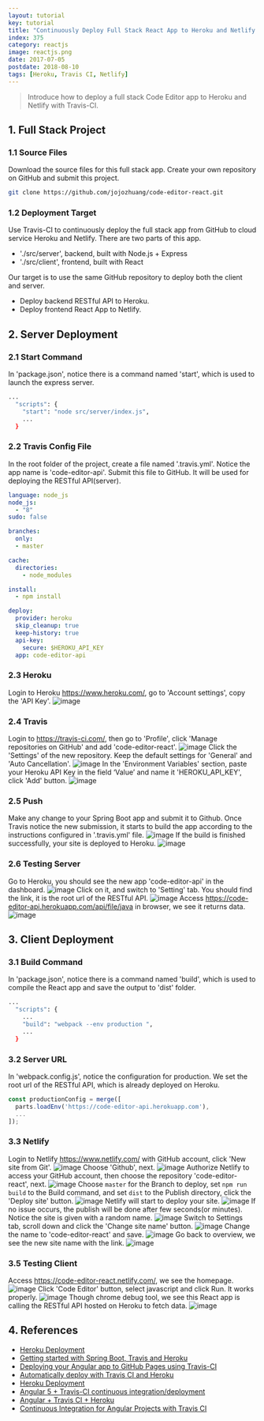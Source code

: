 ```yaml
---
layout: tutorial
key: tutorial
title: "Continuously Deploy Full Stack React App to Heroku and Netlify with Travis-CI"
index: 375
category: reactjs
image: reactjs.png
date: 2017-07-05
postdate: 2018-08-10
tags: [Heroku, Travis CI, Netlify]
---
```


> Introduce how to deploy a full stack Code Editor app to Heroku and Netlify with Travis-CI.

## 1. Full Stack Project
### 1.1 Source Files
Download the source files for this full stack app. Create your own repository on GitHub and submit this project.
```sh
git clone https://github.com/jojozhuang/code-editor-react.git
```
### 1.2 Deployment Target
Use Travis-CI to continuously deploy the full stack app from GitHub to cloud service Heroku and Netlify. There are two parts of this app.
* './src/server', backend, built with Node.js + Express
* './src/client', frontend, built with React

Our target is to use the same GitHub repository to deploy both the client and server.
* Deploy backend RESTful API to Heroku.
* Deploy frontend React App to Netlify.

## 2. Server Deployment
### 2.1 Start Command
In 'package.json', notice there is a command named 'start', which is used to launch the express server.
```sh
...
  "scripts": {
    "start": "node src/server/index.js",
    ...
  }
```
### 2.2 Travis Config File
In the root folder of the project, create a file named '.travis.yml'. Notice the app name is 'code-editor-api'. Submit this file to GitHub. It will be used for deploying the RESTful API(server).
```yml
language: node_js
node_js:
  - "8"
sudo: false

branches:
  only:
  - master

cache:
  directories:
    - node_modules

install:
  - npm install

deploy:
  provider: heroku
  skip_cleanup: true
  keep-history: true
  api-key:
    secure: $HEROKU_API_KEY
  app: code-editor-api
```
### 2.3 Heroku
Login to Heroku https://www.heroku.com/, go to 'Account settings', copy the 'API Key'.
![image](/public/tutorials/375/heroku_apikey.png)  
### 2.4 Travis
Login to https://travis-ci.com/, then go to 'Profile', click 'Manage repositories on GitHub' and add 'code-editor-react'.
![image](/public/tutorials/375/travis_add_repository.png)
Click the 'Settings' of the new repository. Keep the default settings for 'General' and 'Auto Cancellation'.
![image](/public/tutorials/375/travis_settings.png)
In the 'Environment Variables' section, paste your Heroku API Key in the field ‘Value’ and name it 'HEROKU_API_KEY', click 'Add' button.
![image](/public/tutorials/375/travis_environment_variable.png)
### 2.5 Push
Make any change to your Spring Boot app and submit it to Github. Once Travis notice the new submission, it starts to build the app according to the instructions configured in '.travis.yml' file.
![image](/public/tutorials/375/travis_build.png)
If the build is finished successfully, your site is deployed to Heroku.
![image](/public/tutorials/375/travis_deploy.png)  
### 2.6 Testing Server
Go to Heroku, you should see the new app 'code-editor-api' in the dashboard.
![image](/public/tutorials/375/heroku_newapp.png)
Click on it, and switch to 'Setting' tab. You should find the link, it is the root url of the RESTful API.
![image](/public/tutorials/375/heroku_link.png)
Access https://code-editor-api.herokuapp.com/api/file/java in browser, we see it returns data.
![image](/public/tutorials/375/heroku_api.png)

## 3. Client Deployment
### 3.1 Build Command
In 'package.json', notice there is a command named 'build', which is used to compile the React app and save the output to 'dist' folder.
```sh
...
  "scripts": {
    ...
    "build": "webpack --env production ",
    ...
  }
```
### 3.2 Server URL
In 'webpack.config.js', notice the configuration for production. We set the root url of the RESTful API, which is already deployed on Heroku.
```javascript
const productionConfig = merge([
  parts.loadEnv('https://code-editor-api.herokuapp.com'),
  ...
]);
```
### 3.3 Netlify
Login to Netlify https://www.netlify.com/ with GitHub account, click 'New site from Git'.
![image](/public/tutorials/375/netlify_app.png)
Choose 'Github', next.
![image](/public/tutorials/375/netlify_newsite.png)
Authorize Netlify to access your GitHub account, then choose the repository 'code-editor-react', next.
![image](/public/tutorials/375/netlify_repository.png)
Choose `master` for the Branch to deploy, set `npm run build` to the Build command, and set `dist` to the Publish directory, click the 'Deploy site' button.
![image](/public/tutorials/375/netlify_options.png)
Netlify will start to deploy your site.
![image](/public/tutorials/375/netlify_inprogress.png)
If no issue occurs, the publish will be done after few seconds(or minutes). Notice the site is given with a random name.
![image](/public/tutorials/375/netlify_published.png)
Switch to Settings tab, scroll down and click the 'Change site name' button.
![image](/public/tutorials/375/netlify_settings.png)
Change the name to 'code-editor-react' and save.
![image](/public/tutorials/375/netlify_changename.png)
Go back to overview, we see the new site name with the link.
![image](/public/tutorials/375/netlify_overview.png)
### 3.5 Testing Client
Access https://code-editor-react.netlify.com/, we see the homepage.
![image](/public/tutorials/375/test_home.png)
Click 'Code Editor' button, select javascript and click Run. It works properly.
![image](/public/tutorials/375/test_editor.png)
Though chrome debug tool, we see this React app is calling the RESTful API hosted on Heroku to fetch data.
![image](/public/tutorials/375/test_remoteapi.png)

## 4. References
* [Heroku Deployment](https://docs.travis-ci.com/user/deployment/heroku/)
* [Getting started with Spring Boot, Travis and Heroku](https://medium.com/@felippepuhle/getting-started-with-spring-boot-travis-and-heroku-4562a723fd0e)
* [Deploying your Angular app to GitHub Pages using Travis-CI](https://medium.com/angularmedellin/deploying-your-angular-app-to-github-pages-using-travis-ci-baca2e1c30e7)
* [Automatically deploy with Travis CI and Heroku](https://medium.com/@felipeluizsoares/automatically-deploy-with-travis-ci-and-heroku-ddba1361647f)
* [Heroku Deployment](https://docs.travis-ci.com/user/deployment/heroku/)
* [Angular 5 + Travis-CI continuous integration/deployment](https://medium.com/@swanandkeskar/angular-5-travis-ci-continuous-integration-deployment-fe9090f460c5)
* [Angular + Travis CI + Heroku](https://medium.com/@preetham_s/angular-travis-ci-heroku-85038a0bcd73)
* [Continuous Integration for Angular Projects with Travis CI](https://moduscreate.com/blog/continuous-integration-angular-projects-travisci/)
